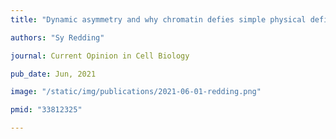 ```yaml
---
title: "Dynamic asymmetry and why chromatin defies simple physical definitions"

authors: "Sy Redding"

journal: Current Opinion in Cell Biology

pub_date: Jun, 2021

image: "/static/img/publications/2021-06-01-redding.png"

pmid: "33812325"

---
```



